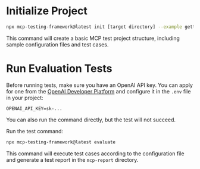 # Initialize Project

```bash
npx mcp-testing-framework@latest init [target directory] --example getting-started
```

This command will create a basic MCP test project structure, including sample configuration files and test cases.

# Run Evaluation Tests

Before running tests, make sure you have an OpenAI API key. You can apply for one from the [OpenAI Developer Platform](https://platform.openai.com/docs/overview) and configure it in the `.env` file in your project:

```
OPENAI_API_KEY=sk-...
```

You can also run the command directly, but the test will not succeed.

Run the test command:

```bash
npx mcp-testing-framework@latest evaluate
```

This command will execute test cases according to the configuration file and generate a test report in the `mcp-report` directory.
